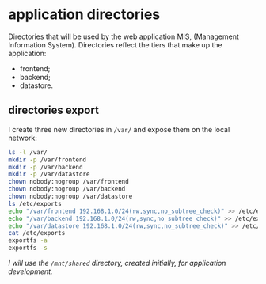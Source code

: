 # application directories

Directories that will be used by the web application MIS, (Management Information System).
Directories reflect the tiers that make up the application:
- frontend;
- backend;
- datastore.

## directories export

I create three new directories in `/var/` and expose them on the local network:

```bash
ls -l /var/
mkdir -p /var/frontend
mkdir -p /var/backend
mkdir -p /var/datastore
chown nobody:nogroup /var/frontend
chown nobody:nogroup /var/backend
chown nobody:nogroup /var/datastore
ls /etc/exports
echo "/var/frontend 192.168.1.0/24(rw,sync,no_subtree_check)" >> /etc/exports
echo "/var/backend 192.168.1.0/24(rw,sync,no_subtree_check)" >> /etc/exports
echo "/var/datastore 192.168.1.0/24(rw,sync,no_subtree_check)" >> /etc/exports
cat /etc/exports
exportfs -a
exportfs -s
```

*I will use the `/mnt/shared` directory, created initially, for application development.*
